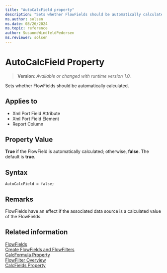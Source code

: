 ```yaml
---
title: "AutoCalcField property"
description: "Sets whether FlowFields should be automatically calculated."
ms.author: solsen
ms.date: 08/26/2024
ms.topic: reference
author: SusanneWindfeldPedersen
ms.reviewer: solsen
---
```

[//]: # (START>DO_NOT_EDIT)
[//]: # (IMPORTANT:Do not edit any of the content between here and the END>DO_NOT_EDIT.)
[//]: # (Any modifications should be made in the .xml files in the ModernDev repo.)
# AutoCalcField Property
> **Version**: _Available or changed with runtime version 1.0._

Sets whether FlowFields should be automatically calculated.

## Applies to
-   Xml Port Field Attribute
-   Xml Port Field Element
-   Report Column

[//]: # (IMPORTANT: END>DO_NOT_EDIT)


## Property Value  
 **True** if the FlowField is automatically calculated; otherwise, **false**. The default is **true**.  

## Syntax
```AL
AutoCalcField = false;
```

## Remarks
FlowFields have an effect if the associated data source is a calculated value of the FlowFields.

## Related information  
[FlowFields](../devenv-flowfields.md)   
[Create FlowFields and FlowFilters](../devenv-creating-flowfields-and-flowfilters.md)   
[CalcFormula Property](devenv-calcformula-property.md)  
[FlowFilter Overview](../devenv-flowfilter-overview.md)   
[CalcFields Property](devenv-calcfields-property.md)